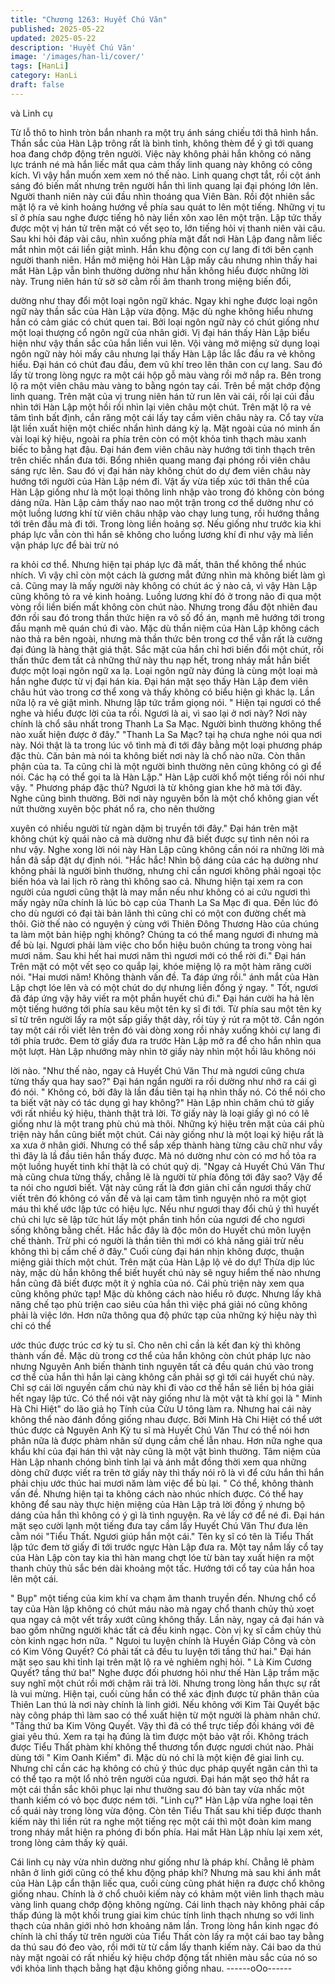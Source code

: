 ```yaml
---
title: "Chương 1263: Huyết Chú Văn"
published: 2025-05-22
updated: 2025-05-22
description: 'Huyết Chú Văn'
image: '/images/han-li/cover/'
tags: [HanLi]
category: HanLi
draft: false
---
```


và Linh cụ

Từ lỗ thô to hình tròn bắn nhanh ra một trụ ánh sáng chiếu tới thâ
hình hắn.
Thần sắc của Hàn Lập trông rất là bình tỉnh, không thèm để ý gì
tới quang hoa đang chớp động trên người.
Việc này không phải hắn không có năng lực tránh né mà hắn liếc
mắt qua cảm thấy linh quang này không có công kích. Vì vậy hắn
muốn xem xem nó thế nào.
Linh quang chợt tắt, rồi cột ánh sáng đó biến mất nhưng trên
người hắn thì linh quang lại đại phóng lớn lên.
Người thanh niên này cúi đầu nhìn thoáng qua Viên Bàn. Rồi đột
nhiên sắc mặt lộ ra vẻ kinh hoảng hướng về phía sau quát to lên
một tiếng.
Những vị tu sĩ ở phía sau nghe được tiếng hô này liền xôn xao
lên một trận.
Lập tức thấy được một vị hán tử trên mặt có vết sẹo to, lớn tiếng
hỏi vị thanh niên vài câu. Sau khi hỏi đáp vài câu, nhìn xuống phía
mặt đất nơi Hàn Lập đang nằm liếc mắt nhìn một cái liền giật
mình. Hắn khu động con cự lang đi tới bên cạnh người thanh
niên.
Hắn mở miệng hỏi Hàn Lập mấy câu nhưng nhìn thấy hai mắt
Hàn Lập vẫn bình thường dường như hắn không hiểu được
những lời này.
Trung niên hán tử sờ sờ cằm rồi âm thanh trong miệng biến đổi,

dường như thay đổi một loại ngôn ngữ khác.
Ngay khi nghe được loại ngôn ngữ này thần sắc của Hàn Lập vừa
động. Mặc dù nghe không hiểu nhưng hắn có cảm giác có chút
quen tai. Bởi loại ngôn ngữ này có chút giống như một loại
thượng cổ ngôn ngữ của nhân giới.
Vị đại hán thấy Hàn Lập biểu hiện như vậy thần sắc của hắn liền
vui lên. Vội vàng mở miệng sử dụng loại ngôn ngữ này hỏi mấy
câu nhưng lại thấy Hàn Lập lắc lắc đầu ra vẻ không hiểu.
Đại hán có chút đau đầu, đem vũ khí treo lên thân con cự lang.
Sau đó lấy từ trong lòng ngực ra một cái hộp gỗ màu vàng rồi mở
nắp ra.
Bên trong lộ ra một viên châu màu vàng to bằng ngón tay cái.
Trên bề mặt chớp động linh quang.
Trên mặt của vị trung niên hán tử run lên vài cái, rồi lại cúi đầu
nhìn tới Hàn Lập một hồi rồi nhìn lại viên châu một chút. Trên mặt
lộ ra vẻ tâm tình bất định, cắn răng một cái lấy tay cầm viên châu
này ra. Cổ tay vừa lật liền xuất hiện một chiếc nhẩn hình dáng kỳ
lạ. Mặt ngoài của nó minh ấn vài loại ký hiệu, ngoài ra phía trên
còn có một khỏa tinh thạch màu xanh biếc to bằng hạt đậu.
Đại hán đem viên châu này hướng tới tinh thạch trên trên chiếc
nhẩn đưa tới. Bổng nhiên quang mang đại phóng rồi viên châu
sáng rực lên.
Sau đó vị đại hán này không chút do dự đem viên châu này
hướng tới người của Hàn Lập ném đi. Vật ấy vừa tiếp xúc tới thân
thể của Hàn Lập giống như là một loại thông linh nhập vào trong
đó không còn bóng dáng nữa.
Hàn Lập cảm thấy nao nao một trận trong cơ thể dường như có
một luồng lương khí từ viên châu nhập vào chạy lung tung, rồi
hướng thẳng tới trên đầu mà đi tới. Trong lòng liền hoảng sợ.
Nếu giống như trước kia khi pháp lực vẫn còn thì hắn sẽ không
cho luồng lương khí đi như vậy mà liền vận pháp lực để bài trừ nó

ra khỏi cơ thể. Nhưng hiện tại pháp lực đã mất, thân thể không
thể nhúc nhích. Vì vậy chỉ còn một cách là gương mắt đứng nhìn
mà không biết làm gì cả.
Cũng may là mấy người này không có chút ác ý nào cả, vì vậy
Hàn Lập cũng không tỏ ra vẻ kinh hoảng.
Luồng lương khí đó ở trong não đi qua một vòng rồi liền biến mất
không còn chút nào. Nhưng trong đầu đột nhiên đau đớn rồi sau
đó trong thần thức hiện ra vô số đồ án, mạnh mẽ hướng tới trong
đầu mạnh mẽ quán chú đi vào.
Mặc dù thần niệm của Hàn Lập không cách nào thả ra bên ngoài,
nhưng mà thần thức bên trong cơ thể vẫn rất là cường đại đúng
là hàng thật giá thật.
Sắc mặt của hắn chỉ hơi biến đổi một chút, rồi thấn thức đem tất
cả những thứ này thu nạp hết, trong nháy mắt hắn biết được một
loại ngôn ngữ xa lạ. Loại ngôn ngữ này đúng là cùng một loại mà
hắn nghe được từ vị đại hán kia.
Đại hán mặt sẹo thấy Hàn Lập đem viên châu hút vào trong cơ
thể xong và thấy không có biểu hiện gì khác lạ. Lần nữa lộ ra vẻ
giật mình. Nhưng lập tức trầm giọng nói.
" Hiện tại ngươi có thể nghe và hiểu được lời của ta rồi. Ngươi là
ai, vì sao lại ở nơi này? Nơi này chính là chổ sâu nhất trong
Thanh La Sa Mạc. Người bình thường không thể nào xuất hiện
được ở đây."
"Thanh La Sa Mạc? tại hạ chưa nghe nói qua nơi này. Nói thật là
ta trong lúc vô tình mà đi tới đây bằng một loại phương pháp đặc
thù. Căn bản mà nói ta không biết nơi này là chổ nào nữa. Còn
thân phận của ta. Ta cũng chỉ là một người bình thường nên cũng
không có gì để nói. Các hạ có thể gọi ta là Hàn Lập." Hàn Lập
cười khổ một tiếng rồi nói như vậy.
" Phương pháp đặc thù? Ngươi là từ không gian khe hở mà tới
đây. Nghe cũng bình thường. Bởi nơi này nguyên bổn là một chổ
không gian vết nứt thường xuyên bộc phát nổ ra, cho nên thường

xuyên có nhiều người từ ngàn dặm bị truyền tới đây." Đại hán trên
mặt không chút kỳ quái nào cả mà dường như đã biết được sự
tình nên nói ra như vậy.
Nghe xong lời nói này Hàn Lập cũng không cần nói ra những lời
mà hắn đã sắp đặt dự định nói.
"Hắc hắc! Nhìn bộ dáng của các hạ dường như không phải là
người bình thường, nhưng chỉ cần ngươi không phải ngoại tộc
biến hóa và lai lịch rõ ràng thì không sao cả. Nhưng hiện tại xem
ra con người của ngươi cũng thật là may mắn nếu như không có
ai cứu ngươi thì mấy ngày nữa chính là lúc bò cạp của Thanh La
Sa Mạc đi qua. Đến lúc đó cho dù ngươi có đại tài bản lãnh thì
cũng chỉ có một con đường chết mà thôi. Giờ thế nào có nguyện ý
cùng với Thiên Đông Thương Hào của chúng ta làm một bản hiệp
nghị không? Chúng ta có thể mang ngươi đi nhưng mà để bù lại.
Ngươi phải làm việc cho bổn hiệu buôn chúng ta trong vòng hai
mươi năm.
Sau khi hết hai mươi năm thì ngươi mới có thể rời đi." Đại hán
Trên mặt có một vết sẹo co quắp lại, khóe miệng lộ ra một hàm
răng cười nói.
"Hai mươi năm! Không thành vấn đề. Ta đáp ứng rồi." ánh mắt
của Hàn Lập chợt lóe lên và có một chút do dự nhưng liền đồng ý
ngay.
" Tốt, ngươi đã đáp ứng vậy hãy viết ra một phần huyết chú đi."
Đại hán cười ha hả lên một tiếng hướng tới phía sau kêu một tên
kỵ sĩ đi tới.
Từ phía sau một tên kỵ sĩ từ trên người lấy ra một sấp giấy thật
dày, rồi tùy ý rút ra một tờ. Cắn ngón tay một cái rồi viết lên trên
đó vài dòng xong rồi nhảy xuống khỏi cự lang đi tới phía trước.
Đem tờ giấy đưa ra trước Hàn Lập mở ra để cho hắn nhìn qua
một lượt.
Hàn Lập nhướng mày nhìn tờ giấy này nhìn một hồi lâu không nói

lời nào.
"Như thế nào, ngay cả Huyết Chú Văn Thư mà ngươi cũng chưa
từng thấy qua hay sao?" Đại hán ngẩn người ra rồi dường như
nhớ ra cái gì đó nói.
" Không có, bởi đây là lần đầu tiên tại hạ nhìn thấy nó. Có thể nói
cho ta biết vật này có tác dụng gì hay không?" Hàn Lập nhìn
chăm chú tờ giấy với rất nhiều ký hiệu, thành thật trả lời.
Tờ giấy này là loại giấy gì nó có lẽ giống như là một trang phù chú
mà thôi.
Những ký hiệu trên mặt của cái phù triện này hắn cũng biết một
chút. Cái này giống như là một loại ký hiệu rất là xa xưa ở nhân
giới. Nhưng có thể sắp xếp thành hàng từng câu chữ như vầy thì
đây là lầ đầu tiên hắn thấy được. Mà nó dường như còn có mơ hồ
tỏa ra một luồng huyết tinh khí thật là có chút quỷ dị.
"Ngay cả Huyết Chú Văn Thư mà cũng chưa từng thấy, chẳng lẽ
là người từ phía đông tới đây sao? Vậy để ta nói cho ngươi biết.
Vật này cũng rất là đơn giản chỉ cần ngươi thấy chữ viết trên đó
không có vấn đề và lại cam tâm tình nguyện nhỏ ra một giọt máu
thì khế ước lập tức có hiệu lực. Nếu như ngươi thay đổi chủ ý thì
huyết chú chi lực sẽ lập tức hút lấy một phần tinh hồn của ngươi
để cho ngươi sống không bằng chết. Hắc hắc đây là độc môn do
Huyết chú môn luyện chế thành. Trừ phi có người là thần tiên thì
mới có khả năng giải trừ nếu không thì bị cấm chế ở đây." Cuối
cùng đại hán nhịn không được, thuận miệng giải thích một chút.
Trên mặt của Hàn Lập lộ vẻ do dự!
Thừa dịp lúc này, mặc dù hắn không thể biết huyết chú này sẽ
nguy hiểm thế nào nhưng hắn cũng đã biết được một ít ý nghĩa
của nó.
Cái phù triện này xem qua cũng không phức tạp! Mặc dù không
cách nào hiểu rõ được. Nhưng lấy khả năng chế tạo phù triện cao
siêu của hắn thì việc phá giải nó cũng không phải là việc lớn. Hơn
nữa thông qua độ phức tạp của những ký hiệu này thì chỉ có thể

ước thúc được trúc cơ kỳ tu sĩ. Cho nên chỉ cần là kết đan kỳ thì
không thành vấn đề.
Mặc dù trong cơ thể của hắn không còn chút pháp lực nào nhưng
Nguyên Anh biến thành tinh nguyên tất cả đều quán chú vào
trong cơ thể của hắn thì hắn lại càng không cần phải sợ gì tới cái
huyết chú này.
Chỉ sợ cái lời nguyền cấm chú này khi đi vào cơ thể hắn sẽ liền bị
hóa giải hết ngay lập tức.
Có thể nói vật này giống như là một vật tà khí gọi là " Minh Hà Chi
Hiệt" do lão giả họ Tính của Cửu U tông làm ra. Nhưng hai cái
này không thể nào đánh đồng giống nhau được.
Bởi Minh Hà Chi Hiệt có thể ướt thúc được cả Nguyên Anh Kỳ tu
sĩ mà Huyết Chú Văn Thư có thể nói hơn phân nữa là được phàm
nhân sử dụng cầm chế lẫn nhau. Hơn nữa nghe qua khẩu khí của
đại hán thì vật này cũng là một vật bình thường.
Tâm niệm của Hàn Lập nhanh chóng bình tỉnh lại và ánh mắt
đồng thời xem qua những dòng chữ được viết ra trên tờ giấy này
thì thấy nói rõ là vì để cứu hắn thì hắn phải chịu ước thúc hai
mươi năm làm việc để bù lại.
" Có thể, không thành vấn đề. Nhưng hiện tại ta không cách nào
nhúc nhích được. Có thể hay không để sau này thực hiện miệng
của Hàn Lập trả lời đồng ý nhưng bộ dáng của hắn thì không có ý
gì là tình nguyện. Ra vẻ lấy cớ để né đi.
Đại hán mặt sẹo cười lạnh một tiếng đưa tay cầm lấy Huyết Chú
Văn Thư đưa lên cằm nói
"Tiểu Thất. Ngươi giúp hắn một cái."
Tên kỵ sĩ có tên là Tiểu Thất lập tức đem tờ giấy đi tới trước ngực
Hàn Lập đưa ra. Một tay nắm lấy cổ tay của Hàn Lập còn tay kia
thì hàn mang chợt lóe từ bàn tay xuất hiện ra một thanh chủy thủ
sắc bén dài khoảng một tấc. Hướng tới cổ tay của hắn hoa lên
một cái.

" Bụp" một tiếng của kim khí va chạm âm thanh truyền đến.
Nhưng chổ cổ tay của Hàn lập không có chút máu nào mà ngay
chổ thanh chủy thủ xoẹt qua ngay cả một vết trầy xướt cũng
không thấy.
Lần này, ngay cả đại hán và bao gồm những người khác tất cả
đều kinh ngạc. Còn vị kỵ sĩ cầm chủy thủ còn kinh ngạc hơn nữa.
" Ngưoi tu luyện chính là Huyền Giáp Công và còn có Kim Võng
Quyết? Có phải tất cả đều tu luyện tới tầng thứ hai." Đại hán mặt
sẹo sau khi tỉnh lại trên mặt lộ ra vẻ nghiêm nghị hỏi.
" Là Kim Cương Quyết? tầng thứ ba!" Nghe được đối phương hỏi
như thế Hàn Lập trầm mặc suy nghĩ một chút rồi mới chậm rãi trả
lời. Nhưng trong lòng hắn thực sự rất là vui mừng.
Hiện tại, cuối cùng hắn có thể xác định được từ phân thân của
Thiên Lan thú là nơi này chính là linh giới. Nếu không với Kim Tài
Quyết bậc này công pháp thì làm sao có thể xuất hiện từ một
người là phàm nhân chứ.
"Tầng thứ ba Kim Võng Quyết. Vậy thì đã có thể trực tiếp đối
kháng với đê giai yêu thú. Xem ra tại hạ đúng là tìm được một
bảo vật rồi. Không trách được Tiểu Thất phàm khí không thể
thương tổn được ngươi chút nào. Phải dùng tới " Kim Oanh
Kiếm" đi. Mặc dù nó chỉ là một kiện đê giai linh cụ. Nhưng chỉ cần
các hạ không có chủ ý thúc dục pháp quyết ngăn cản thì ta có thể
tạo ra một lổ nhỏ trên người của ngươi. Đại hán mặt sẹo thở hắt
ra một cái thần sắc khôi phục lại như thường sau đó bàn tay vừa
nhấc một thanh kiếm có vỏ bọc được ném tới.
"Linh cụ?" Hàn Lập vừa nghe loại tên cổ quái này trong lòng vừa
động.
Còn tên Tiểu Thất sau khi tiếp được thanh kiếm này thì liền rút ra
nghe một tiếng rẹc một cái thì một đoàn kim mang trong nháy mắt
hiện ra phóng đi bốn phía. Hai mắt Hàn Lập nhíu lại xem xét,
trong lòng cảm thấy kỳ quái.

Cái linh cụ này vừa nhìn dường như giống như là pháp khí.
Chẳng lẽ phàm nhân ở linh giới cũng có thể khu động pháp khí?
Nhưng mà sau khi ánh mắt của Hàn Lập cẩn thận liếc qua, cuối
cùng cũng phát hiện ra được chổ không giống nhau. Chính là ở
chổ chuôi kiếm này có khảm một viên linh thạch màu vàng linh
quang chớp động không ngừng. Cái linh thạch này không phải
cấp thấp đúng là một khối trung giai kim chúc tính linh thạch
nhưng so với linh thạch của nhân giới nhỏ hơn khoảng năm lần.
Trong lòng hắn kinh ngạc đó chính là chỉ thấy từ trên người của
Tiểu Thất còn lấy ra một cái bao tay bằng da thú sau đó đeo vào,
rồi mới từ từ cầm lấy thanh kiếm này.
Cái bao da thú này mặt ngoài có rất nhiếu ký hiệu chớp động tất
nhiên màu sắc của nó so với khỏa linh thạch bằng hạt đậu không
giống nhau.
------oOo------
